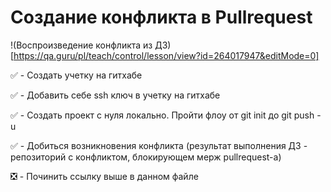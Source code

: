 # Создание конфликта в Pullrequest

!(Воспроизведение конфликта из ДЗ)[https://qa.guru/pl/teach/control/lesson/view?id=264017947&editMode=0]


:white_check_mark: - Создать учетку на гитхабе

:white_check_mark: - Добавить себе ssh ключ в учетку на гитхабе

:white_check_mark: - Создать проект с нуля локально. Пройти флоу от git init до git push -u

:white_check_mark: - Добиться возникновения конфликта (результат выполнения ДЗ - репозиторий с конфликтом, блокирующем мерж pullrequest-а)

:negative_squared_cross_mark: - Починить ссылку выше в данном файле